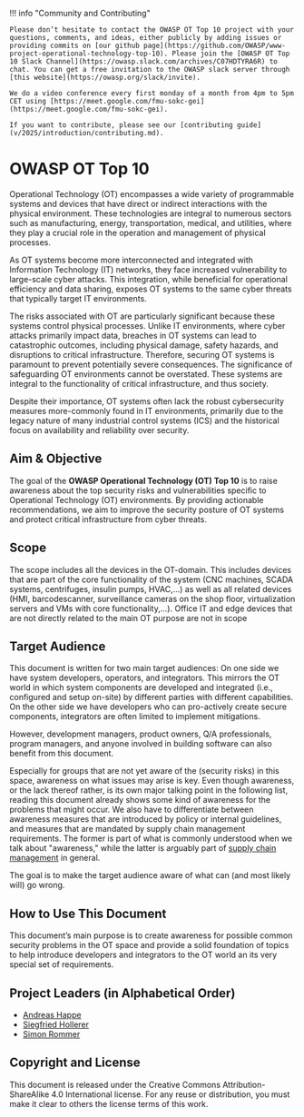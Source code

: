 !!! info "Community and Contributing"

    Please don’t hesitate to contact the OWASP OT Top 10 project with your questions, comments, and ideas, either publicly by adding issues or providing commits on [our github page](https://github.com/OWASP/www-project-operational-technology-top-10). Please join the [OWASP OT Top 10 Slack Channel](https://owasp.slack.com/archives/C07HDTYRA6R) to chat. You can get a free invitation to the OWASP slack server through [this website](https://owasp.org/slack/invite).
    
    We do a video conference every first monday of a month from 4pm to 5pm CET using [https://meet.google.com/fmu-sokc-gei](https://meet.google.com/fmu-sokc-gei).

    If you want to contribute, please see our [contributing guide](v/2025/introduction/contributing.md).

# OWASP OT Top 10

Operational Technology (OT) encompasses a wide variety of programmable systems and devices that have direct or indirect interactions with the physical environment. These technologies are integral to numerous sectors such as manufacturing, energy, transportation, medical, and utilities, where they play a crucial role in the operation and management of physical processes.

As OT systems become more interconnected and integrated with Information Technology (IT) networks, they face increased vulnerability to large-scale cyber attacks. This integration, while beneficial for operational efficiency and data sharing, exposes OT systems to the same cyber threats that typically target IT environments.

The risks associated with OT are particularly significant because these systems control physical processes. Unlike IT environments, where cyber attacks primarily impact data, breaches in OT systems can lead to catastrophic outcomes, including physical damage, safety hazards, and disruptions to critical infrastructure. Therefore, securing OT systems is paramount to prevent potentially severe consequences. The significance of safeguarding OT environments cannot be overstated. These systems are integral to the functionality of critical infrastructure, and thus society.

Despite their importance, OT systems often lack the robust cybersecurity measures more-commonly found in IT environments, primarily due to the legacy nature of many industrial control systems (ICS) and the historical focus on availability and reliability over security.

## Aim & Objective

The goal of the **OWASP Operational Technology (OT) Top 10** is to raise awareness about the top security risks and vulnerabilities specific to Operational Technology (OT) environments. By providing actionable recommendations, we aim to improve the security posture of OT systems and protect critical infrastructure from cyber threats.

## Scope

The scope includes all the devices in the OT-domain. This includes devices that are part of the core functionality of the system (CNC machines, SCADA systems, centrifuges, insulin pumps, HVAC,...) as well as all related devices (HMI, barcodescanner, surveillance  cameras on the shop floor, virtualization servers and VMs with core functionality,...). Office IT and edge devices that are not directly related to the main OT purpose are not in scope

## Target Audience

This document is written for two main target audiences: On one side we have system developers, operators, and integrators. This mirrors the OT world in which system components are developed and integrated (i.e., configured and setup on-site) by different parties with different capabilities. On the other side we have developers who can pro-actively create secure components, integrators are often limited to implement mitigations.

However, development managers, product owners, Q/A professionals, program managers, and anyone involved in building software can also benefit from this document.

Especially for groups that are not yet aware of the (security risks) in this space, awareness on what issues may arise is key.
Even though awareness, or the lack thereof rather, is its own major talking point in the following list, reading this document already shows some kind of awareness for the problems that might occur. We also have to differentiate between awareness measures that are introduced by policy or internal guidelines, and measures that are mandated by supply chain management requirements. The former is part of what is commonly understood when we talk about "awareness," while the latter is arguably part of [supply chain management](v/2025/the-top-10/inadequate_supply_chain_management.md) in general.

The goal is to make the target audience aware of what can (and most likely will) go wrong.

## How to Use This Document

This document’s main purpose is to create awareness for possible common security problems in the OT space and provide a solid foundation of topics to help introduce developers and integrators to the OT world an its very special set of requirements. 

## Project Leaders (in Alphabetical Order)

- [Andreas Happe](mailto:andreas.happe@owasp.org)
- [Siegfried Hollerer](mailto:siegfried.hollerer@owasp.org)
- [Simon Rommer](mailto:simon.rommer@owasp.org)

## Copyright and License

This document is released under the Creative Commons Attribution-ShareAlike 4.0 International license. For any reuse or distribution, you must make it clear to others the license terms of this work.
